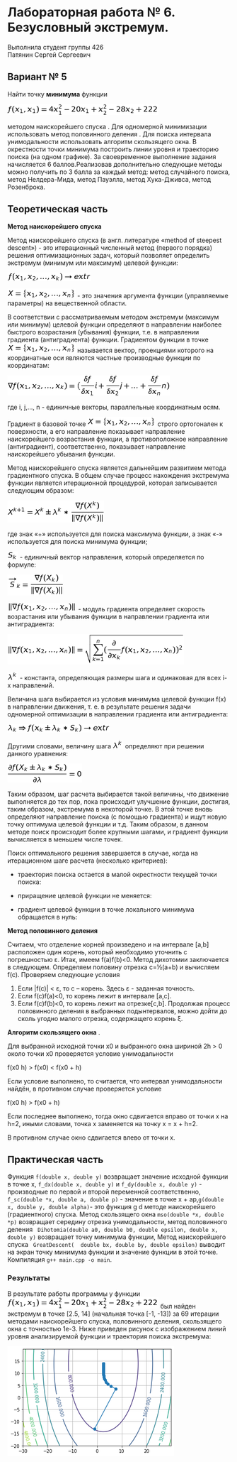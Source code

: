# Лабораторная работа № 6. Безусловный экстремум.

Выполнила студент группы 426  
Патянин Сергей Сергеевич

## Вариант № 5
Найти точку **минимума** функции

![pp/eqn(3).png](pp/eqn(3).png)

методом наискорейшего спуска  . Для одномерной минимизации использовать метод половинного деления . Для поиска интервала унимодальности использовать алгоритм скользящего окна. В окрестности точки минимума построить линии уровня и траекторию поиска (на одном графике). За своевременное выполнение задания начисляется 6 баллов.Реализовав дополнительно следующие методы можно получить по 3 балла за каждый метод: метод случайного поиска, метод Нелдера-Мида, метод Пауэлла, метод Хука-Дживса, метод Розенброка.

## Теоретическая часть
**Метод наискорейшего спуска** 

Метод наискорейшего спуска (в англ. литературе «method of steepest descent») - это итерационный численный метод (первого порядка) решения оптимизационных задач, который позволяет определить экстремум (минимум или максимум) целевой функции: 

![pp/eqn.png](pp/eqn.png)

![pp/eqn(2).png](pp/eqn(2).png) - это значения аргумента функции (управляемые параметры) на вещественной области. 

В соответствии с рассматриваемым методом экстремум (максимум или минимум) целевой функции определяют в направлении наиболее быстрого возрастания (убывания) функции, т.е. в направлении градиента (антиградиента) функции. Градиентом функции  в точке  ![pp/eqn(2).png](pp/eqn(2).png)  называется вектор, проекциями которого на координатные оси являются частные производные функции по координатам:

![pp/eqn(1).png](pp/eqn(1).png)

где i, j,…, n - единичные векторы, параллельные координатным осям. 

Градиент в базовой точке ![pp/eqn(2).png](pp/eqn(2).png) строго ортогонален к поверхности, а его направление показывает направление наискорейшего возрастания функции, а противоположное направление (антиградиент), соответственно, показывает направление наискорейшего убывания функции.  

Метод наискорейшего спуска является дальнейшим развитием метода градиентного спуска. В общем случае процесс нахождения экстремума функции является итерационной процедурой, которая записывается следующим образом: 

![pp/eqn(4).png](pp/eqn(4).png)

где знак «+» используется для поиска максимума функции, а знак «-» используется для поиска минимума функции; 

![pp/eqn(5).png](pp/eqn(5).png) -  единичный вектор направления, который определяется по формуле: 

![pp/eqn(6).png](pp/eqn(6).png)

![pp/eqn(7).png](pp/eqn(7).png) - модуль градиента определяет скорость возрастания или убывания функции в направлении градиента или антиградиента: 

![pp/eqn(8).png](pp/eqn(8).png)

![pp/eqn(9).png](pp/eqn(9).png) - константа, определяющая размеры шага и одинаковая для всех i-х направлений. 

Величина шага выбирается из условия минимума целевой функции f(х) в направлении движения, т. е. в результате решения задачи одномерной оптимизации в направлении градиента или антиградиента: 

![pp/eqn(10).png](pp/eqn(10).png)

Другими словами, величину шага ![pp/eqn(9).png](pp/eqn(9).png) определяют при решении данного уравнения: 

![pp/eqn(11).png](pp/eqn(11).png)

Таким образом, шаг расчета выбирается такой величины, что движение выполняется до тех пор, пока происходит улучшение функции, достигая, таким  образом, экстремума в некоторой точке. В этой точке вновь определяют  направление поиска (с помощью градиента) и ищут новую точку оптимума целевой функции и т.д. Таким образом, в данном методе поиск происходит  более крупными шагами, и градиент функции вычисляется в меньшем числе точек. 

Поиск оптимального решения завершается в случае, когда на итерационном шаге расчета (несколько критериев):

- траектория поиска остается в малой окрестности текущей точки поиска:

- приращение целевой функции не меняется:

- градиент целевой функции в точке локального минимума обращается в нуль: 


**Метод половинного деления** 

Считаем, что отделение корней произведено и на интервале [a,b] расположен один корень, который необходимо уточнить с погрешностью ε.
Итак, имеем f(a)f(b)<0. Метод дихотомии заключается в следующем. Определяем половину отрезка c=½(a+b) и вычисляем f(c). Проверяем следующие условия
1. Если |f(c)| < ε, то c – корень. Здесь ε - заданная точность.
2. Если f(c)f(a)<0, то корень лежит в интервале [a,c].
3. Если f(c)f(b)<0, то корень лежит на отрезке[c,b].
Продолжая процесс половинного деления в выбранных подынтервалов, можно дойти до сколь угодно малого отрезка, содержащего корень ξ.

**Алгоритм скользящего окна** .

Для выбранной исходной точки x0 и выбранного окна шириной 2h > 0 около точки x0 проверяется условие унимодальности

f(x0 h) > f(x0) < f(x0 + h)

Если условие выполнено, то считается, что интервал унимодальности найдён, в противном случае проверяется условие

f(x0 h) > f(x0 + h)

Если последнее выполнено, тогда окно сдвигается вправо от точки x на h=2, иными словами, точка x заменяется на точку x = x + h=2.

В противном случае окно сдвигается влево от точки x.

## Практическая часть
Функция `f(double x, double y)` возвращает значение исходной функции в точке x, `f_dx(double x, double y)` и `f_dy(double x, double y)` - производные по первой и второй переменной соответственно, `f_sc(double *x, double a, double p)` - значение в точке x + ap,`g(double x, double y, double alpha)`- это функция g d методе наискорейшего (градиентного) спуска. Метод скользящего окна `mso(double *x, double *p)` возвращает середину отрезка унимодальности, метод половинного деления ` Dihotomia(double a0, double b0, double epsilon, double x, double y)` возвращает точку минимума функции, Метод наискорейшего спуска ` GreatDescent(  double bx, double by, double epsilon)` выводит на экран точку минимума функции и значение функции в этой точке. Компиляция `g++ main.cpp -o main`. 

### Результаты
В результате работы программы у функции ![pp/eqn(3).png](pp/eqn(3).png) был найден экстремум в точке [2.5, 14] (начальная точка [-1, -13]) за 69 итерации методами наискорейшего спуска, половинного деления, скользящего окна с точностью 1е-3. Ниже приведен рисунок с изображением линий уровня анализируемой функции и траектория поиска экстремума:

![fg1.png](fg1.png)












